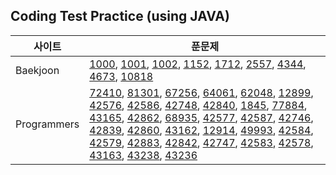 ## Coding Test Practice (using JAVA)


| 사이트              |  푼문제                                                       |
| ----------------- | ------------------------------------------------------------- |
| Baekjoon | [1000](https://www.acmicpc.net/problem/1000), [1001](https://www.acmicpc.net/problem/1001), [1002](https://www.acmicpc.net/problem/1002), [1152](https://www.acmicpc.net/problem/1152), [1712](https://www.acmicpc.net/problem/1712), [2557](https://www.acmicpc.net/problem/2557), [4344](https://www.acmicpc.net/problem/4344), [4673](https://www.acmicpc.net/problem/4673), [10818](https://www.acmicpc.net/problem/10818) |
| Programmers | [72410](https://programmers.co.kr/learn/courses/30/lessons/72410), [81301](https://programmers.co.kr/learn/courses/30/lessons/81301), [67256](https://programmers.co.kr/learn/courses/30/lessons/67256), [64061](https://programmers.co.kr/learn/courses/30/lessons/64061), [62048](https://programmers.co.kr/learn/courses/30/lessons/62048), [12899](https://programmers.co.kr/learn/courses/30/lessons/12899), [42576](https://programmers.co.kr/learn/courses/30/lessons/42576), [42586](https://programmers.co.kr/learn/courses/30/lessons/42586), [42748](https://programmers.co.kr/learn/courses/30/lessons/42748), [42840](https://programmers.co.kr/learn/courses/30/lessons/42840), [1845](https://programmers.co.kr/learn/courses/30/lessons/1845), [77884](https://programmers.co.kr/learn/courses/30/lessons/77884), [43165](https://programmers.co.kr/learn/courses/30/lessons/43165), [42862](https://programmers.co.kr/learn/courses/30/lessons/42862), [68935](https://programmers.co.kr/learn/courses/30/lessons/68935), [42577](https://programmers.co.kr/learn/courses/30/lessons/42577), [42587](https://programmers.co.kr/learn/courses/30/lessons/42587), [42746](https://programmers.co.kr/learn/courses/30/lessons/42746), [42839](https://programmers.co.kr/learn/courses/30/lessons/42839), [42860](https://programmers.co.kr/learn/courses/30/lessons/42860), [43162](https://programmers.co.kr/learn/courses/30/lessons/43162), [12914](https://programmers.co.kr/learn/courses/30/lessons/12914), [49993](https://programmers.co.kr/learn/courses/30/lessons/49993), [42584](https://programmers.co.kr/learn/courses/30/lessons/42584), [42579](https://programmers.co.kr/learn/courses/30/lessons/42579), [42883](https://programmers.co.kr/learn/courses/30/lessons/42883), [42842](https://programmers.co.kr/learn/courses/30/lessons/42842), [42747](https://programmers.co.kr/learn/courses/30/lessons/42747), [42583](https://programmers.co.kr/learn/courses/30/lessons/42583), [42578](https://programmers.co.kr/learn/courses/30/lessons/42578), [43163](https://programmers.co.kr/learn/courses/30/lessons/43163), [43238](https://programmers.co.kr/learn/courses/30/lessons/43238), [43236](https://programmers.co.kr/learn/courses/30/lessons/43236) |
